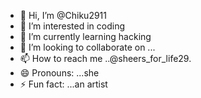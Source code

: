 - 👋 Hi, I’m @Chiku2911
- 👀 I’m interested in coding
- 🌱 I’m currently learning hacking
- 💞️ I’m looking to collaborate on ...
- 📫 How to reach me ..@sheers_for_life29.
- 😄 Pronouns: ...she
- ⚡ Fun fact: ...an artist

<!---
Chiku2911/Chiku2911 is a ✨ special ✨ repository because its `README.md` (this file) appears on your GitHub profile.
You can click the Preview link to take a look at your changes.
--->
